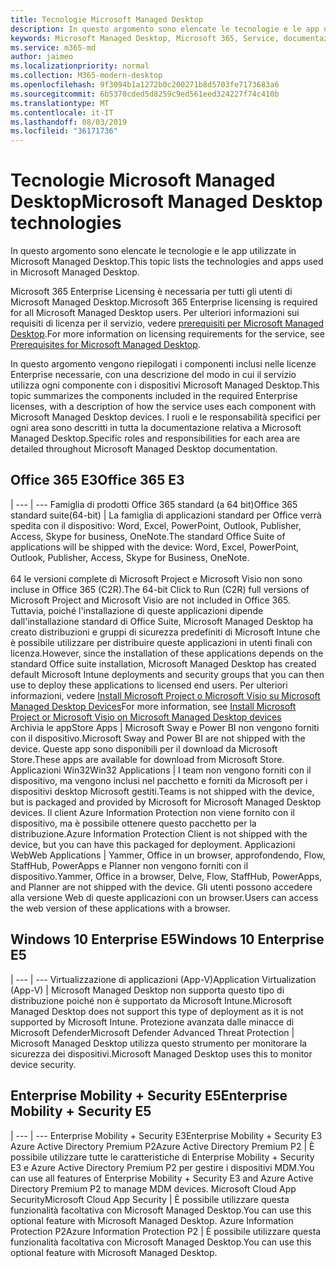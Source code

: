 ```yaml
---
title: Tecnologie Microsoft Managed Desktop
description: In questo argomento sono elencate le tecnologie e le app utilizzate in Microsoft Managed Desktop.
keywords: Microsoft Managed Desktop, Microsoft 365, Service, documentazione
ms.service: m365-md
author: jaimeo
ms.localizationpriority: normal
ms.collection: M365-modern-desktop
ms.openlocfilehash: 9f3094b1a1272b0c200271b8d5703fe7173683a6
ms.sourcegitcommit: 6b5370cded5d8259c9ed561eed324227f74c410b
ms.translationtype: MT
ms.contentlocale: it-IT
ms.lasthandoff: 08/03/2019
ms.locfileid: "36171736"
---
```

# <a name="microsoft-managed-desktop-technologies"></a><span data-ttu-id="56570-104">Tecnologie Microsoft Managed Desktop</span><span class="sxs-lookup"><span data-stu-id="56570-104">Microsoft Managed Desktop technologies</span></span>

<span data-ttu-id="56570-105">In questo argomento sono elencate le tecnologie e le app utilizzate in Microsoft Managed Desktop.</span><span class="sxs-lookup"><span data-stu-id="56570-105">This topic lists the technologies and apps used in Microsoft Managed Desktop.</span></span>

<!-- Microsoft 365 E5; Device as a Service -->
<!-- in O365 table, standard suite, removed this sentence "Please see the Installation of Project/Visio 64bit Click to Run Addendum for important deployment instructions. -->

<span data-ttu-id="56570-106">Microsoft 365 Enterprise Licensing è necessaria per tutti gli utenti di Microsoft Managed Desktop.</span><span class="sxs-lookup"><span data-stu-id="56570-106">Microsoft 365 Enterprise licensing is required for all Microsoft Managed Desktop users.</span></span> <span data-ttu-id="56570-107">Per ulteriori informazioni sui requisiti di licenza per il servizio, vedere [prerequisiti per Microsoft Managed Desktop](../get-ready/prerequisites.md).</span><span class="sxs-lookup"><span data-stu-id="56570-107">For more information on licensing requirements for the service, see [Prerequisites for Microsoft Managed Desktop](../get-ready/prerequisites.md).</span></span>

<span data-ttu-id="56570-108">In questo argomento vengono riepilogati i componenti inclusi nelle licenze Enterprise necessarie, con una descrizione del modo in cui il servizio utilizza ogni componente con i dispositivi Microsoft Managed Desktop.</span><span class="sxs-lookup"><span data-stu-id="56570-108">This topic summarizes the components included in the required Enterprise licenses, with a description of how the service uses each component with Microsoft Managed Desktop devices.</span></span> <span data-ttu-id="56570-109">I ruoli e le responsabilità specifici per ogni area sono descritti in tutta la documentazione relativa a Microsoft Managed Desktop.</span><span class="sxs-lookup"><span data-stu-id="56570-109">Specific roles and responsibilities for each area are detailed throughout Microsoft Managed Desktop documentation.</span></span> 

## <a name="office-365-e3"></a><span data-ttu-id="56570-110">Office 365 E3</span><span class="sxs-lookup"><span data-stu-id="56570-110">Office 365 E3</span></span>
 |
 --- | ---
<span data-ttu-id="56570-111">Famiglia di prodotti Office 365 standard (a 64 bit)</span><span class="sxs-lookup"><span data-stu-id="56570-111">Office 365 standard suite(64-bit)</span></span> | <span data-ttu-id="56570-112">La famiglia di applicazioni standard per Office verrà spedita con il dispositivo: Word, Excel, PowerPoint, Outlook, Publisher, Access, Skype for business, OneNote.</span><span class="sxs-lookup"><span data-stu-id="56570-112">The standard Office Suite of applications will be shipped with the device: Word, Excel, PowerPoint, Outlook, Publisher, Access, Skype for Business, OneNote.</span></span><br><br><span data-ttu-id="56570-113">64 le versioni complete di Microsoft Project e Microsoft Visio non sono incluse in Office 365 (C2R).</span><span class="sxs-lookup"><span data-stu-id="56570-113">The 64-bit Click to Run (C2R) full versions of Microsoft Project and Microsoft Visio are not included in Office 365.</span></span> <span data-ttu-id="56570-114">Tuttavia, poiché l'installazione di queste applicazioni dipende dall'installazione standard di Office Suite, Microsoft Managed Desktop ha creato distribuzioni e gruppi di sicurezza predefiniti di Microsoft Intune che è possibile utilizzare per distribuire queste applicazioni in utenti finali con licenza.</span><span class="sxs-lookup"><span data-stu-id="56570-114">However, since the installation of these applications depends on the standard Office suite installation, Microsoft Managed Desktop has created default Microsoft Intune deployments and security groups that you can then use to deploy these applications to licensed end users.</span></span> <span data-ttu-id="56570-115">Per ulteriori informazioni, vedere [Install Microsoft Project o Microsoft Visio su Microsoft Managed Desktop Devices](../get-started/project-visio.md)</span><span class="sxs-lookup"><span data-stu-id="56570-115">For more information, see [Install Microsoft Project or Microsoft Visio on Microsoft Managed Desktop devices](../get-started/project-visio.md)</span></span>  
<span data-ttu-id="56570-116">Archivia le app</span><span class="sxs-lookup"><span data-stu-id="56570-116">Store Apps</span></span> |    <span data-ttu-id="56570-117">Microsoft Sway e Power BI non vengono forniti con il dispositivo.</span><span class="sxs-lookup"><span data-stu-id="56570-117">Microsoft Sway and Power BI are not shipped with the device.</span></span> <span data-ttu-id="56570-118">Queste app sono disponibili per il download da Microsoft Store.</span><span class="sxs-lookup"><span data-stu-id="56570-118">These apps are available for download from Microsoft Store.</span></span>
<span data-ttu-id="56570-119">Applicazioni Win32</span><span class="sxs-lookup"><span data-stu-id="56570-119">Win32 Applications</span></span> |    <span data-ttu-id="56570-120">I team non vengono forniti con il dispositivo, ma vengono inclusi nel pacchetto e forniti da Microsoft per i dispositivi desktop Microsoft gestiti.</span><span class="sxs-lookup"><span data-stu-id="56570-120">Teams is not shipped with the device, but is packaged and provided by Microsoft for Microsoft Managed Desktop devices.</span></span> <span data-ttu-id="56570-121">Il client Azure Information Protection non viene fornito con il dispositivo, ma è possibile ottenere questo pacchetto per la distribuzione.</span><span class="sxs-lookup"><span data-stu-id="56570-121">Azure Information Protection Client is not shipped with the device, but you can have this packaged for deployment.</span></span> 
<span data-ttu-id="56570-122">Applicazioni Web</span><span class="sxs-lookup"><span data-stu-id="56570-122">Web Applications</span></span> |  <span data-ttu-id="56570-123">Yammer, Office in un browser, approfondendo, Flow, StaffHub, PowerApps e Planner non vengono forniti con il dispositivo.</span><span class="sxs-lookup"><span data-stu-id="56570-123">Yammer, Office in a browser, Delve, Flow, StaffHub, PowerApps, and Planner are not shipped with the device.</span></span> <span data-ttu-id="56570-124">Gli utenti possono accedere alla versione Web di queste applicazioni con un browser.</span><span class="sxs-lookup"><span data-stu-id="56570-124">Users can access the web version of these applications with a browser.</span></span>


## <a name="windows-10-enterprise-e5"></a><span data-ttu-id="56570-125">Windows 10 Enterprise E5</span><span class="sxs-lookup"><span data-stu-id="56570-125">Windows 10 Enterprise E5</span></span>

 |
 --- | ---
<span data-ttu-id="56570-126">Virtualizzazione di applicazioni (App-V)</span><span class="sxs-lookup"><span data-stu-id="56570-126">Application Virtualization (App-V)</span></span> |    <span data-ttu-id="56570-127">Microsoft Managed Desktop non supporta questo tipo di distribuzione poiché non è supportato da Microsoft Intune.</span><span class="sxs-lookup"><span data-stu-id="56570-127">Microsoft Managed Desktop does not support this type of deployment as it is not supported by Microsoft Intune.</span></span>
<span data-ttu-id="56570-128">Protezione avanzata dalle minacce di Microsoft Defender</span><span class="sxs-lookup"><span data-stu-id="56570-128">Microsoft Defender Advanced Threat Protection</span></span> |  <span data-ttu-id="56570-129">Microsoft Managed Desktop utilizza questo strumento per monitorare la sicurezza dei dispositivi.</span><span class="sxs-lookup"><span data-stu-id="56570-129">Microsoft Managed Desktop uses this to monitor device security.</span></span> 

## <a name="enterprise-mobility--security-e5"></a><span data-ttu-id="56570-130">Enterprise Mobility + Security E5</span><span class="sxs-lookup"><span data-stu-id="56570-130">Enterprise Mobility + Security E5</span></span>

 |
 --- | ---
<span data-ttu-id="56570-131">Enterprise Mobility + Security E3</span><span class="sxs-lookup"><span data-stu-id="56570-131">Enterprise Mobility + Security E3</span></span><br><span data-ttu-id="56570-132">Azure Active Directory Premium P2</span><span class="sxs-lookup"><span data-stu-id="56570-132">Azure Active Directory Premium P2</span></span> |    <span data-ttu-id="56570-133">È possibile utilizzare tutte le caratteristiche di Enterprise Mobility + Security E3 e Azure Active Directory Premium P2 per gestire i dispositivi MDM.</span><span class="sxs-lookup"><span data-stu-id="56570-133">You can use all features of Enterprise Mobility + Security E3 and Azure Active Directory Premium P2 to manage MDM devices.</span></span>
<span data-ttu-id="56570-134">Microsoft Cloud App Security</span><span class="sxs-lookup"><span data-stu-id="56570-134">Microsoft Cloud App Security</span></span> |  <span data-ttu-id="56570-135">È possibile utilizzare questa funzionalità facoltativa con Microsoft Managed Desktop.</span><span class="sxs-lookup"><span data-stu-id="56570-135">You can use this optional feature with Microsoft Managed Desktop.</span></span>
<span data-ttu-id="56570-136">Azure Information Protection P2</span><span class="sxs-lookup"><span data-stu-id="56570-136">Azure Information Protection P2</span></span>  | <span data-ttu-id="56570-137">È possibile utilizzare questa funzionalità facoltativa con Microsoft Managed Desktop.</span><span class="sxs-lookup"><span data-stu-id="56570-137">You can use this optional feature with Microsoft Managed Desktop.</span></span>
